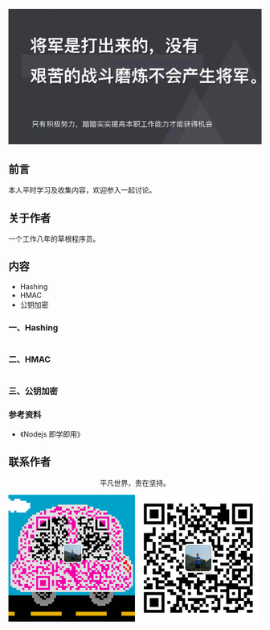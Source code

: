 ![image](../img/timg.jpg)
<br>

## 前言

本人平时学习及收集内容，欢迎参入一起讨论。

## 关于作者

一个工作八年的草根程序员。

## 内容

- Hashing
- HMAC
- 公钥加密

### 一、Hashing

```

```

### 二、HMAC

```

```

### 三、公钥加密

### 参考资料

- 《Nodejs 即学即用》

## 联系作者

<div align="center">
    <p>
        平凡世界，贵在坚持。
    </p>
    <img src="../img/contact.png" />
</div>
